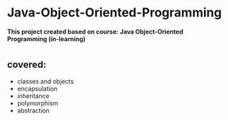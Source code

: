 # Java-Object-Oriented-Programming
**This project created based on course: Java Object-Oriented Programming (in-learning)**
#

## covered:
* classes and objects
* encapsulation
* inheritance
* polymorphism
* abstraction

